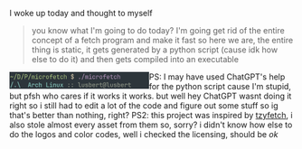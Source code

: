 I woke up today and thought to myself
> you know what I'm going to do today? I'm going get rid of the entire concept of a fetch program and make it fast
so here we are, the entire thing is static, it gets generated by a python script (cause idk how else to do it)
and then gets compiled into an executable

<img src="screenshots/example.png" width="49%" align="left" />

PS: I may have used ChatGPT's help for the python script cause I'm stupid, but pfsh who cares if it works it works.
but well hey ChatGPT wasnt doing it right so i still had to edit a lot of the code and figure out some stuff so ig that's better than nothing, right?
PS2: this project was inspired by [tzyfetch](https://github.com/cappsyco/tzyfetch), i also stole almost every asset from them so, sorry?
i didn't know how else to do the logos and color codes, well i checked the licensing, should be *ok*
